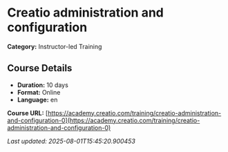 # Creatio administration and configuration

**Category:** Instructor-led Training

## Course Details

- **Duration:** 10 days
- **Format:** Online
- **Language:** en

**Course URL:** [https://academy.creatio.com/training/creatio-administration-and-configuration-0](https://academy.creatio.com/training/creatio-administration-and-configuration-0)

*Last updated: 2025-08-01T15:45:20.900453*
